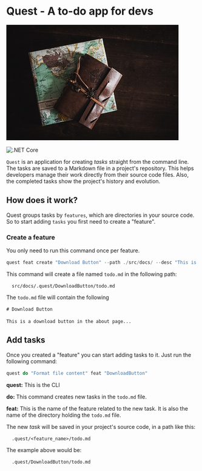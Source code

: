 # Quest - A to-do app for devs

![](./assets/images/quest.jpg)

![.NET Core](https://github.com/RWillup/quest/workflows/.NET%20Core/badge.svg)

`Quest` is an application for creating *tasks* straight from the command line. The tasks are saved to a Markdown file in a  project's repository. This helps developers manage their work directly from their source code files. Also, the completed tasks show the project's history and evolution.


## How does it work?

Quest groups tasks by `features`, which are directories in your source code. So to start adding `tasks` you first need to create a "feature".

### Create a feature

You only need to run this command once per feature.

```PowerShell
quest feat create "Download Button" --path ./src/docs/ --desc "This is a download button in the About page..."
```

This command will create a file named `todo.md` in the following path:

      src/docs/.quest/DownloadButton/todo.md

The `todo.md` file will contain the following

```MD
# Download Button

This is a download button in the about page...
```

## Add tasks

Once you created a "feature" you can start adding tasks to it. Just run the following command:

```PowerShell
quest do "Format file content" feat "DownloadButton"
```

**quest:** This is the CLI

**do:** This command creates new tasks in the `todo.md` file.

**feat:** This is the name of the feature related to the new task. It is also the name of the directory holding the `todo.md` file.

The new *task* will be saved in your project's source code, in a path like this:

      .quest/<feature_name>/todo.md

The example above would be:

      .quest/DownloadButton/todo.md




